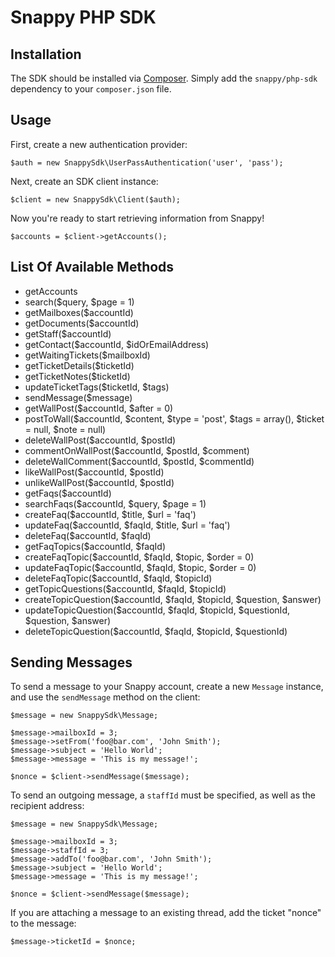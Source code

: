 # Snappy PHP SDK

## Installation

The SDK should be installed via [Composer](http://getcomposer.org). Simply add the `snappy/php-sdk` dependency to your `composer.json` file.

## Usage

First, create a new authentication provider:

	$auth = new SnappySdk\UserPassAuthentication('user', 'pass');

Next, create an SDK client instance:

	$client = new SnappySdk\Client($auth);

Now you're ready to start retrieving information from Snappy!

	$accounts = $client->getAccounts();

## List Of Available Methods

- getAccounts
- search($query, $page = 1)
- getMailboxes($accountId)
- getDocuments($accountId)
- getStaff($accountId)
- getContact($accountId, $idOrEmailAddress)
- getWaitingTickets($mailboxId)
- getTicketDetails($ticketId)
- getTicketNotes($ticketId)
- updateTicketTags($ticketId, $tags)
- sendMessage($message)
- getWallPost($accountId, $after = 0)
- postToWall($accountId, $content, $type = 'post', $tags = array(), $ticket = null, $note = null)
- deleteWallPost($accountId, $postId)
- commentOnWallPost($accountId, $postId, $comment)
- deleteWallComment($accountId, $postId, $commentId)
- likeWallPost($accountId, $postId)
- unlikeWallPost($accountId, $postId)
- getFaqs($accountId)
- searchFaqs($accountId, $query, $page = 1)
- createFaq($accountId, $title, $url = 'faq')
- updateFaq($accountId, $faqId, $title, $url = 'faq')
- deleteFaq($accountId, $faqId)
- getFaqTopics($accountId, $faqId)
- createFaqTopic($accountId, $faqId, $topic, $order = 0)
- updateFaqTopic($accountId, $faqId, $topic, $order = 0)
- deleteFaqTopic($accountId, $faqId, $topicId)
- getTopicQuestions($accountId, $faqId, $topicId)
- createTopicQuestion($accountId, $faqId, $topicId, $question, $answer)
- updateTopicQuestion($accountId, $faqId, $topicId, $questionId, $question, $answer)
- deleteTopicQuestion($accountId, $faqId, $topicId, $questionId)

## Sending Messages

To send a message to your Snappy account, create a new `Message` instance, and use the `sendMessage` method on the client:

	$message = new SnappySdk\Message;

	$message->mailboxId = 3;
	$message->setFrom('foo@bar.com', 'John Smith');
	$message->subject = 'Hello World';
	$message->message = 'This is my message!';

	$nonce = $client->sendMessage($message);

To send an outgoing message, a `staffId` must be specified, as well as the recipient address:

	$message = new SnappySdk\Message;

	$message->mailboxId = 3;
	$message->staffId = 3;
	$message->addTo('foo@bar.com', 'John Smith');
	$message->subject = 'Hello World';
	$message->message = 'This is my message!';

	$nonce = $client->sendMessage($message);

If you are attaching a message to an existing thread, add the ticket "nonce" to the message:

	$message->ticketId = $nonce;
